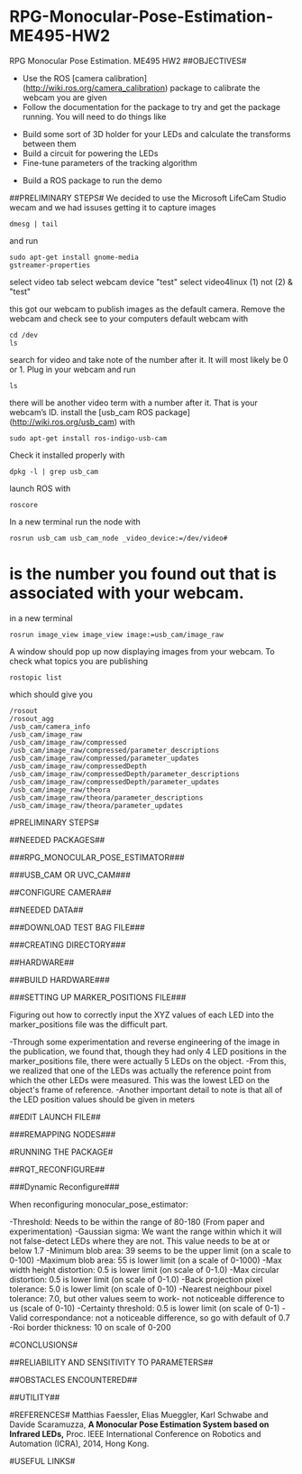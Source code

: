 RPG-Monocular-Pose-Estimation-ME495-HW2
=======================================

RPG Monocular Pose Estimation. ME495 HW2
##OBJECTIVES#
* Use the ROS [camera calibration] (http://wiki.ros.org/camera_calibration) package to calibrate the webcam you are given
* Follow the documentation for the package to try and get the package running. You will need to do things like
 - Build some sort of 3D holder for your LEDs and calculate the transforms between them
 - Build a circuit for powering the LEDs
 - Fine-tune parameters of the tracking algorithm
* Build a ROS package to run the demo


##PRELIMINARY STEPS#
We decided to use the Microsoft LifeCam Studio wecam and we had issuses getting it to capture images

```lsusb
dmesg | tail
```

and run
```
sudo apt-get install gnome-media
gstreamer-properties
```
select video tab
select webcam device "test"
select video4linux (1) not (2) & "test"

this got our webcam to publish images as the default camera.
Remove the webcam and check see to your computers default webcam with 
```
cd /dev
ls
```

search for video and take note of the number after it. It will most likely be 0 or 1. Plug in your webcam and run 
```
ls
```

there will be another video term with a number after it. That is your webcam’s ID.
install the [usb_cam ROS package] (http://wiki.ros.org/usb_cam) with
```
sudo apt-get install ros-indigo-usb-cam
```
Check it installed properly with
```
dpkg -l | grep usb_cam
```
launch ROS with
```
roscore 
```
In a new terminal run the node with 
```
rosrun usb_cam usb_cam_node _video_device:=/dev/video#
```
# is the number you found out that is associated with your webcam.
in a new terminal 
```
rosrun image_view image_view image:=usb_cam/image_raw
```
A window should pop up now displaying images from your webcam.
To check what topics you are publishing 

```
rostopic list
````
which should give you 
```
/rosout
/rosout_agg
/usb_cam/camera_info
/usb_cam/image_raw
/usb_cam/image_raw/compressed
/usb_cam/image_raw/compressed/parameter_descriptions
/usb_cam/image_raw/compressed/parameter_updates
/usb_cam/image_raw/compressedDepth
/usb_cam/image_raw/compressedDepth/parameter_descriptions
/usb_cam/image_raw/compressedDepth/parameter_updates
/usb_cam/image_raw/theora
/usb_cam/image_raw/theora/parameter_descriptions
/usb_cam/image_raw/theora/parameter_updates
```



#PRELIMINARY STEPS#

##NEEDED PACKAGES##

###RPG_MONOCULAR_POSE_ESTIMATOR###


###USB_CAM OR UVC_CAM###

##CONFIGURE CAMERA##

##NEEDED DATA##

###DOWNLOAD TEST BAG FILE###

###CREATING DIRECTORY###

##HARDWARE##

###BUILD HARDWARE###

###SETTING UP MARKER_POSITIONS FILE###

Figuring out how to correctly input the XYZ values of each LED into the marker_positions file was the difficult part.

-Through some experimentation and reverse engineering of the image in the publication, we found that, though they had only 4 LED positions in the marker_positions file, there were actually 5 LEDs on the object.
-From this, we realized that one of the LEDs was actually the reference point from which the other LEDs were measured. This was the lowest LED on the object's frame of reference.
-Another important detail to note is that all of the LED position values should be given in meters

##EDIT LAUNCH FILE##



###REMAPPING NODES###

#RUNNING THE PACKAGE#

##RQT_RECONFIGURE##

###Dynamic Reconfigure###

When reconfiguring monocular_pose_estimator:

-Threshold: Needs to be within the range of 80-180 (From paper and experimentation)
-Gaussian sigma: We want the range within which it will not false-detect LEDs where they are not. This value needs to be at or below 1.7
-Minimum blob area: 39 seems to be the upper limit (on a scale to 0-100)
-Maximum blob area: 55 is lower limit (on a scale of 0-1000)
-Max width height distortion: 0.5 is lower limit (on scale of 0-1.0)
-Max circular distortion: 0.5 is lower limit (on scale of 0-1.0)
-Back projection pixel tolerance: 5.0 is lower limit (on scale of 0-10)
-Nearest neighbour pixel tolerance: 7.0, but other values seem to work- not noticeable difference to us (scale of 0-10)
-Certainty threshold: 0.5 is lower limit (on scale of 0-1)
-Valid correspondance: not a noticeable difference, so go with default of 0.7
-Roi border thickness: 10 on scale of 0-200

#CONCLUSIONS#

##RELIABILITY AND SENSITIVITY TO PARAMETERS##

##OBSTACLES ENCOUNTERED##

##UTILITY##


#REFERENCES#
Matthias Faessler, Elias Mueggler, Karl Schwabe and Davide Scaramuzza, **A Monocular Pose Estimation System based on Infrared LEDs,** Proc. IEEE International Conference on Robotics and Automation (ICRA), 2014, Hong Kong. 

#USEFUL LINKS#
